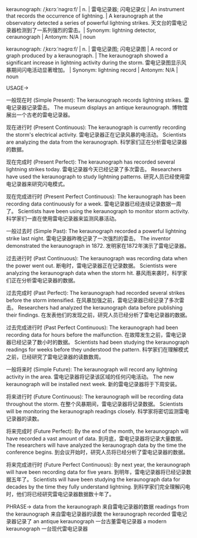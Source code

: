 keraunograph: /ˌkɛrɔːˈnəɡrɑːf/ | n. | 雷电记录器; 闪电记录仪 | An instrument that records the occurrence of lightning. |  A keraunograph at the observatory detected a series of powerful lightning strikes. 天文台的雷电记录器检测到了一系列强烈的雷击。| Synonym: lightning detector, ceraunograph | Antonym: N/A | noun


keraunograph: /ˌkɛrɔːˈnəɡrɑːf/ | n. | 雷电记录图; 闪电记录图 | A record or graph produced by a keraunograph. | The keraunograph showed a significant increase in lightning activity during the storm. 雷电记录图显示风暴期间闪电活动显著增加。 | Synonym: lightning record | Antonym: N/A | noun

USAGE->

一般现在时 (Simple Present):
The keraunograph records lightning strikes. 雷电记录器记录雷击。
The museum displays an antique keraunograph. 博物馆展出一个古老的雷电记录器。

现在进行时 (Present Continuous):
The keraunograph is currently recording the storm's electrical activity. 雷电记录器正在记录风暴的电活动。
Scientists are analyzing the data from the keraunograph. 科学家们正在分析雷电记录器的数据。

现在完成时 (Present Perfect):
The keraunograph has recorded several lightning strikes today. 雷电记录器今天已经记录了多次雷击。
Researchers have used the keraunograph to study lightning patterns. 研究人员已经使用雷电记录器来研究闪电模式。


现在完成进行时 (Present Perfect Continuous):
The keraunograph has been recording data continuously for a week. 雷电记录器已经连续记录数据一周了。
Scientists have been using the keraunograph to monitor storm activity. 科学家们一直在使用雷电记录器来监测风暴活动。


一般过去时 (Simple Past):
The keraunograph recorded a powerful lightning strike last night. 雷电记录器昨晚记录了一次强烈的雷击。
The inventor demonstrated the keraunograph in 1872. 发明家在1872年演示了雷电记录器。

过去进行时 (Past Continuous):
The keraunograph was recording data when the power went out. 断电时，雷电记录器正在记录数据。
Scientists were analyzing the keraunograph data when the storm hit.  暴风雨来袭时，科学家们正在分析雷电记录器的数据。

过去完成时 (Past Perfect):
The keraunograph had recorded several strikes before the storm intensified. 在风暴加强之前，雷电记录器已经记录了多次雷击。
Researchers had analyzed the keraunograph data before publishing their findings. 在发表他们的发现之前，研究人员已经分析了雷电记录器的数据。


过去完成进行时 (Past Perfect Continuous):
The keraunograph had been recording data for hours before the malfunction.  在故障发生之前，雷电记录器已经记录了数小时的数据。
Scientists had been studying the keraunograph readings for weeks before they understood the pattern.  科学家们在理解模式之前，已经研究了雷电记录器的读数数周。


一般将来时 (Simple Future):
The keraunograph will record any lightning activity in the area. 雷电记录器将记录该区域的任何闪电活动。
The new keraunograph will be installed next week. 新的雷电记录器将于下周安装。


将来进行时 (Future Continuous):
The keraunograph will be recording data throughout the storm. 在整个风暴期间，雷电记录器将记录数据。
Scientists will be monitoring the keraunograph readings closely. 科学家将密切监测雷电记录器的读数。

将来完成时 (Future Perfect):
By the end of the month, the keraunograph will have recorded a vast amount of data. 到月底，雷电记录器将记录大量数据。
The researchers will have analyzed the keraunograph data by the time the conference begins. 到会议开始时，研究人员将已经分析了雷电记录器的数据。


将来完成进行时 (Future Perfect Continuous):
By next year, the keraunograph will have been recording data for five years. 到明年，雷电记录器将已经记录数据五年了。
Scientists will have been studying the keraunograph data for decades by the time they fully understand lightning.  到科学家们完全理解闪电时，他们将已经研究雷电记录器数据数十年了。


PHRASE->
data from the keraunograph  来自雷电记录器的数据
readings from the keraunograph  来自雷电记录器的读数
the keraunograph recorded  雷电记录器记录了
an antique keraunograph  一台古董雷电记录器
a modern keraunograph  一台现代雷电记录器
